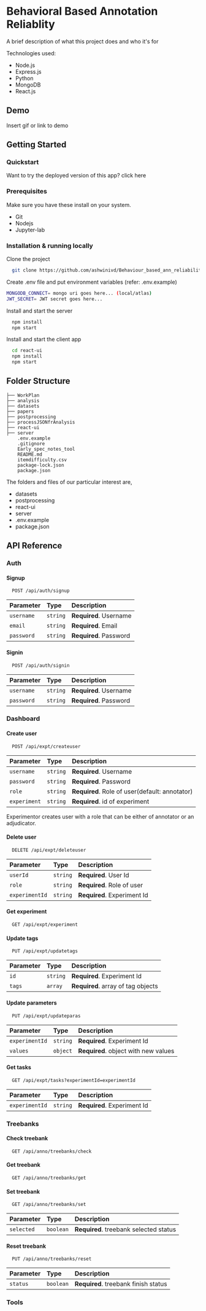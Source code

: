 # Behavioral Based Annotation Reliablity

A brief description of what this project does and who it's for

Technologies used:

- Node.js
- Express.js
- Python
- MongoDB
- React.js

## Demo

Insert gif or link to demo

## Getting Started

### Quickstart

Want to try the deployed version of this app? click here

### Prerequisites

Make sure you have these install on your system.

- Git
- Nodejs
- Jupyter-lab

### Installation & running locally

Clone the project

```bash
  git clone https://github.com/ashwinivd/Behaviour_based_ann_reliability
```

Create .env file and put environment variables (refer: .env.example)

```bash
MONGODB_CONNECT= mongo uri goes here... (local/atlas)
JWT_SECRET= JWT secret goes here...
```

Install and start the server

```bash
  npm install
  npm start
```

Install and start the client app

```bash
  cd react-ui
  npm install
  npm start
```

## Folder Structure

    ├── WorkPlan
    ├── analysis
    ├── datasets
    ├── papers
    ├── postprocessing
    ├── processJSONfrAnalysis
    ├── react-ui
    ├── server
        .env.example
        .gitignore
        Early_spec_notes_tool
        README.md
        itemdifficulty.csv
        package-lock.json
        package.json

The folders and files of our particular interest are,

- datasets
- postprocessing
- react-ui
- server
- .env.example
- package.json

## API Reference

### Auth

#### Signup

```
  POST /api/auth/signup
```

| Parameter  | Type     | Description            |
| :--------- | :------- | :--------------------- |
| `username` | `string` | **Required**. Username |
| `email`    | `string` | **Required**. Email    |
| `password` | `string` | **Required**. Password |

#### Signin

```
  POST /api/auth/signin
```

| Parameter  | Type     | Description            |
| :--------- | :------- | :--------------------- |
| `username` | `string` | **Required**. Username |
| `password` | `string` | **Required**. Password |

### Dashboard

<!-- create user -->

#### Create user

```
  POST /api/expt/createuser
```

| Parameter    | Type     | Description                                    |
| :----------- | :------- | :--------------------------------------------- |
| `username`   | `string` | **Required**. Username                         |
| `password`   | `string` | **Required**. Password                         |
| `role`       | `string` | **Required**. Role of user(default: annotator) |
| `experiment` | `string` | **Required**. id of experiment                 |

Experimentor creates user with a role that can be either of annotator or an adjudicator.

<!-- delete user -->

#### Delete user

```
  DELETE /api/expt/deleteuser
```

| Parameter      | Type     | Description                 |
| :------------- | :------- | :-------------------------- |
| `userId`       | `string` | **Required**. User Id       |
| `role`         | `string` | **Required**. Role of user  |
| `experimentId` | `string` | **Required**. Experiment Id |

<!-- get experiment -->

#### Get experiment

```
  GET /api/expt/experiment
```

<!-- update tags -->

#### Update tags

```
  PUT /api/expt/updatetags
```

| Parameter | Type     | Description                        |
| :-------- | :------- | :--------------------------------- |
| `id`      | `string` | **Required**. Experiment Id        |
| `tags`    | `array`  | **Required**. array of tag objects |

<!-- update parameters -->

#### Update parameters

```
  PUT /api/expt/updateparas
```

| Parameter      | Type     | Description                          |
| :------------- | :------- | :----------------------------------- |
| `experimentId` | `string` | **Required**. Experiment Id          |
| `values`       | `object` | **Required**. object with new values |

<!-- get tasks -->

#### Get tasks

```
  GET /api/expt/tasks?experimentId=experimentId
```

| Parameter      | Type     | Description                 |
| :------------- | :------- | :-------------------------- |
| `experimentId` | `string` | **Required**. Experiment Id |

<!-- treebanks -->

### Treebanks

<!-- treebank check -->

#### Check treebank

```
  GET /api/anno/treebanks/check
```

<!-- get treebank  -->

#### Get treebank

```
  GET /api/anno/treebanks/get
```

<!-- set treebank -->

#### Set treebank

```
  GET /api/anno/treebanks/set
```

| Parameter  | Type      | Description                            |
| :--------- | :-------- | :------------------------------------- |
| `selected` | `boolean` | **Required**. treebank selected status |

<!-- treebank reset -->

#### Reset treebank

```
  PUT /api/anno/treebanks/reset
```

| Parameter | Type      | Description                          |
| :-------- | :-------- | :----------------------------------- |
| `status`  | `boolean` | **Required**. treebank finish status |

<!-- tools -->

### Tools

<!-- fetch tasks -->
<!-- save task -->
<!-- get tagset -->
<!-- get label ambiguity -->
<!-- get experiment data -->
<!-- get item difficulty -->
